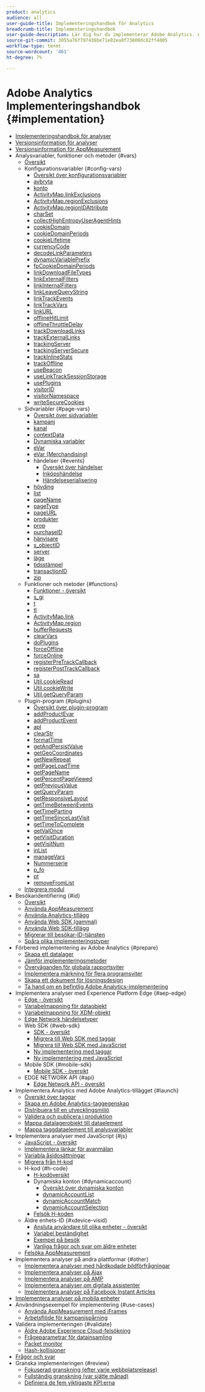 ```yaml
---
product: analytics
audience: all
user-guide-title: Implementeringshandbok för Analytics
breadcrumb-title: Implementeringshandbok
user-guide-description: Lär dig hur du implementerar Adobe Analytics. Anpassa vilka data som samlas in för att få ut så mycket som möjligt av Analytics-data.
source-git-commit: 3055a76f797438be71e82ea8f73800dc82ff4805
workflow-type: tm+mt
source-wordcount: '461'
ht-degree: 7%

---
```



# Adobe Analytics Implementeringshandbok {#implementation}

+ [Implementeringshandbok för analyser](home.md)
+ [Versionsinformation för analyser](https://experienceleague.adobe.com/sv/docs/analytics/release-notes/latest)
+ [Versionsinformation för AppMeasurement](appmeasurement-updates.md)
+ Analysvariabler, funktioner och metoder {#vars}
   + [Översikt](vars/overview.md)
   + Konfigurationsvariabler {#config-vars}
      + [Översikt över konfigurationsvariabler](vars/config-vars/configuration-variables.md)
      + [avbryta](vars/config-vars/abort.md)
      + [konto](vars/config-vars/account.md)
      + [ActivityMap.linkExclusions](vars/config-vars/activitymap-linkexclusions.md)
      + [ActivityMap.regionExclusions](vars/config-vars/activitymap-regionexclusions.md)
      + [ActivityMap.regionIDAttribute](vars/config-vars/activitymap-regionidattribute.md)
      + [charSet](vars/config-vars/charset.md)
      + [collectHighEntropyUserAgentHints](vars/config-vars/collecthighentropyuseragenthints.md)
      + [cookieDomain](vars/config-vars/cookiedomain.md)
      + [cookieDomainPeriods](vars/config-vars/cookiedomainperiods.md)
      + [cookieLifetime](vars/config-vars/cookielifetime.md)
      + [currencyCode](vars/config-vars/currencycode.md)
      + [decodeLinkParameters](vars/config-vars/decodelinkparameters.md)
      + [dynamicVariablePrefix](vars/config-vars/dynamicvariableprefix.md)
      + [fpCookieDomainPeriods](vars/config-vars/fpcookiedomainperiods.md)
      + [linkDownloadFileTypes](vars/config-vars/linkdownloadfiletypes.md)
      + [linkExternalFilters](vars/config-vars/linkexternalfilters.md)
      + [linkInternalFilters](vars/config-vars/linkinternalfilters.md)
      + [linkLeaveQueryString](vars/config-vars/linkleavequerystring.md)
      + [linkTrackEvents](vars/config-vars/linktrackevents.md)
      + [linkTrackVars](vars/config-vars/linktrackvars.md)
      + [linkURL](vars/config-vars/linkurl.md)
      + [offlineHitLimit](vars/config-vars/offlinehitlimit.md)
      + [offlineThrottleDelay](vars/config-vars/offlinethrottledelay.md)
      + [trackDownloadLinks](vars/config-vars/trackdownloadlinks.md)
      + [trackExternalLinks](vars/config-vars/trackexternallinks.md)
      + [trackingServer](vars/config-vars/trackingserver.md)
      + [trackingServerSecure](vars/config-vars/trackingserversecure.md)
      + [trackInlineStats](vars/config-vars/trackinlinestats.md)
      + [trackOffline](vars/config-vars/trackoffline.md)
      + [useBeacon](vars/config-vars/usebeacon.md)
      + [useLinkTrackSessionStorage](vars/config-vars/uselinktracksessionstorage.md)
      + [usePlugins](vars/config-vars/useplugins.md)
      + [visitorID](vars/config-vars/visitorid.md)
      + [visitorNamespace](vars/config-vars/visitornamespace.md)
      + [writeSecureCookies](vars/config-vars/writesecurecookies.md)
   + Sidvariabler {#page-vars}
      + [Översikt över sidvariabler](vars/page-vars/page-variables.md)
      + [kampanj](vars/page-vars/campaign.md)
      + [kanal](vars/page-vars/channel.md)
      + [contextData](vars/page-vars/contextdata.md)
      + [Dynamiska variabler](vars/page-vars/dynamic-variables.md)
      + [eVar](vars/page-vars/evar.md)
      + [eVar (Merchandising)](vars/page-vars/evar-merchandising.md)
      + händelser {#events}
         + [Översikt över händelser](vars/page-vars/events/events-overview.md)
         + [Inköpshändelse](vars/page-vars/events/event-purchase.md)
         + [Händelseserialisering](vars/page-vars/events/event-serialization.md)
      + [hövding](vars/page-vars/hier.md)
      + [list](vars/page-vars/list.md)
      + [pageName](vars/page-vars/pagename.md)
      + [pageType](vars/page-vars/pagetype.md)
      + [pageURL](vars/page-vars/pageurl.md)
      + [produkter](vars/page-vars/products.md)
      + [prop](vars/page-vars/prop.md)
      + [purchaseID](vars/page-vars/purchaseid.md)
      + [hänvisare](vars/page-vars/referrer.md)
      + [s_objectID](vars/page-vars/s-objectid.md)
      + [server](vars/page-vars/server.md)
      + [läge](vars/page-vars/state.md)
      + [tidsstämpel](vars/page-vars/timestamp.md)
      + [transactionID](vars/page-vars/transactionid.md)
      + [zip](vars/page-vars/zip.md)
   + Funktioner och metoder {#functions}
      + [Funktioner - översikt](vars/functions/overview.md)
      + [s_gi](vars/functions/s-gi.md)
      + [t](vars/functions/t-method.md)
      + [tl](vars/functions/tl-method.md)
      + [ActivityMap.link](vars/functions/activitymap-link.md)
      + [ActivityMap.region](vars/functions/activitymap-region.md)
      + [bufferRequests](vars/functions/bufferrequests.md)
      + [clearVars](vars/functions/clearvars.md)
      + [doPlugins](vars/functions/doplugins.md)
      + [forceOffline](vars/functions/forceoffline.md)
      + [forceOnline](vars/functions/forceonline.md)
      + [registerPreTrackCallback](vars/functions/registerpretrackcallback.md)
      + [registerPostTrackCallback](vars/functions/registerposttrackcallback.md)
      + [sa](vars/functions/sa-method.md)
      + [Util.cookieRead](vars/functions/util-cookieread.md)
      + [Util.cookieWrite](vars/functions/util-cookiewrite.md)
      + [Util.getQueryParam](vars/functions/util-getqueryparam.md)
   + Plugin-program {#plugins}
      + [Översikt över plugin-program](vars/plugins/impl-plugins.md)
      + [addProductEvar](vars/plugins/addproductevar.md)
      + [addProductEvent](vars/plugins/addproductevent.md)
      + [apl](vars/plugins/apl.md)
      + [clearStr](vars/plugins/cleanstr.md)
      + [formatTime](vars/plugins/formattime.md)
      + [getAndPersistValue](vars/plugins/getandpersistvalue.md)
      + [getGeoCoordinates](vars/plugins/getgeocoordinates.md)
      + [getNewRepeat](vars/plugins/getnewrepeat.md)
      + [getPageLoadTime](vars/plugins/getpageloadtime.md)
      + [getPageName](vars/plugins/getpagename.md)
      + [getPercentPageViewed](vars/plugins/getpercentpageviewed.md)
      + [getPreviousValue](vars/plugins/getpreviousvalue.md)
      + [getQueryParam](vars/plugins/getqueryparam.md)
      + [getResponsiveLayout](vars/plugins/getresponsivelayout.md)
      + [getTimeBetweenEvents](vars/plugins/gettimebetweenevents.md)
      + [getTimeParting](vars/plugins/gettimeparting.md)
      + [getTimeSinceLastVisit](vars/plugins/gettimesincelastvisit.md)
      + [getTimeToComplete](vars/plugins/gettimetocomplete.md)
      + [getValOnce](vars/plugins/getvalonce.md)
      + [getVisitDuration](vars/plugins/getvisitduration.md)
      + [getVisitNum](vars/plugins/getvisitnum.md)
      + [inList](vars/plugins/inlist.md)
      + [manageVars](vars/plugins/managevars.md)
      + [Nummerserie](vars/plugins/numberssuite.md)
      + [p_fo](vars/plugins/p-fo.md)
      + [pt](vars/plugins/pt-plugin.md)
      + [removeFromList](vars/plugins/removefromlist.md)
   + [Integrera modul](vars/integrate.md)
+ Besökaridentifiering {#id}
   + [Översikt](id/overview.md)
   + [Använda AppMeasurement](id/appmeasurement.md)
   + [Använda Analytics-tillägg](id/analytics-extension.md)
   + [Använda Web SDK (gammal)](id/alloy.md)
   + [Använda Web SDK-tillägg](id/web-sdk-extension.md)
   + [Migrerar till besökar-ID-tjänsten](id/migration.md)
   + [Spåra olika implementeringstyper](id/cross-type-implementation.md)
+ Förbered implementering av Adobe Analytics {#prepare}
   + [Skapa ett datalager](prepare/data-layer.md)
   + [Jämför implementeringsmetoder](prepare/comparison.md)
   + [Överväganden för globala rapportsviter](prepare/global-rs.md)
   + [Implementera märkning för flera programsviter](prepare/multi-suite-tagging.md)
   + [Skapa ett dokument för lösningsdesign](prepare/solution-design.md)
   + [Ta hand om en befintlig Adobe Analytics-implementering](prepare/existing-implementation.md)
+ Implementera analyser med Experience Platform Edge {#aep-edge}
   + [Edge - översikt](aep-edge/overview.md)
   + [Variabelmappning för dataobjekt](aep-edge/data-var-mapping.md)
   + [Variabelmappning för XDM-objekt](aep-edge/xdm-var-mapping.md)
   + [Edge Network händelsetyper](aep-edge/hit-types.md)
   + Web SDK {#web-sdk}
      + [SDK - översikt](aep-edge/web-sdk/overview.md)
      + [Migrera till Web SDK med taggar](aep-edge/web-sdk/analytics-extension-to-web-sdk.md)
      + [Migrera till Web SDK med JavaScript](aep-edge/web-sdk/appmeasurement-to-web-sdk.md)
      + [Ny implementering med taggar](aep-edge/web-sdk/web-sdk-tag-extension.md)
      + [Ny implementering med JavaScript](aep-edge/web-sdk/web-sdk-javascript-library.md)
   + Mobile SDK {#mobile-sdk}
      + [Mobile SDK - översikt](aep-edge/mobile-sdk/overview.md)
   + EDGE NETWORK API {#api}
      + [Edge Network API - översikt](aep-edge/api/overview.md)
+ Implementera Analytics med Adobe Analytics-tillägget {#launch}
   + [Översikt över taggar](launch/overview.md)
   + [Skapa en Adobe Analytics-taggegenskap](launch/create-analytics-property.md)
   + [Distribuera till en utvecklingsmiljö](launch/deploy-dev.md)
   + [Validera och publicera i produktion](launch/validate-publish-prod.md)
   + [Mappa datalagerobjekt till dataelement](launch/layer-to-elements.md)
   + [Mappa taggdataelement till analysvariabler](launch/elements-to-variable.md)
+ Implementera analyser med JavaScript {#js}
   + [JavaScript - översikt](js/overview.md)
   + [Implementera länkar för avanmälan](js/opt-out.md)
   + [Variabla åsidosättningar](js/overrides.md)
   + [Migrera från H-kod](js/migrate-from-hcode.md)
   + H-kod {#h-code}
      + [H-kodöversikt](js/h-code/overview.md)
      + Dynamiska konton {#dynamicaccount}
         + [Översikt över dynamiska konton](js/h-code/dynamicaccount/overview.md)
         + [dynamicAccountList](js/h-code/dynamicaccount/dynamicaccountlist.md)
         + [dynamicAccountMatch](js/h-code/dynamicaccount/dynamicaccountmatch.md)
         + [dynamicAccountSelection](js/h-code/dynamicaccount/dynamicaccountselection.md)
      + [Felsök H-koden](js/h-code/troubleshooting.md)
   + Äldre enhets-ID {#xdevice-visid}
      + [Ansluta användare till olika enheter - översikt](js/xdevice-visid/xdevice-connecting.md)
      + [Variabel beständighet](js/xdevice-visid/variable-persistence.md)
      + [Exempel på besök](js/xdevice-visid/visit-example.md)
      + [Vanliga frågor och svar om äldre enheter](js/xdevice-visid/xdevice-faq.md)
   + [Felsöka AppMeasurement](js/troubleshooting.md)
+ Implementera analyser på andra plattformar {#other}
   + [Implementera analyser med hårdkodade bildförfrågningar](other/hardcoded.md)
   + [Implementera analyser på Ajax](other/ajax.md)
   + [Implementera analyser på AMP](other/amp.md)
   + [Implementera analyser om digitala assistenter](other/digital-assistants.md)
   + [Implementera analyser på Facebook Instant Articles](other/fb-instant-articles.md)
+ [Implementera analyser på mobila enheter](mobile-device-sdk.md)
+ Användningsexempel för implementering {#use-cases}
   + [Använda AppMeasurement med iFrames](use-cases/iframe.md)
   + [Arbetsflöde för kampanjspårning](use-cases/campaign-tracking.md)
+ Validera implementeringen {#validate}
   + [Äldre Adobe Experience Cloud-felsökning](validate/debugger.md)
   + [Frågeparametrar för datainsamling](validate/query-parameters.md)
   + [Packet monitor](validate/packet-monitor.md)
   + [Hash-kollisioner](validate/hash-collisions.md)
+ [Frågor och svar](faq.md)
+ Granska implementeringen {#review}
   + [Fokuserad granskning (efter varje webbplatsrelease)](review/focused-review.md)
   + [Fullständig granskning (var sjätte månad)](review/full-review.md)
   + [Definiera de fem viktigaste KPI:erna](review/define-kpis.md)
